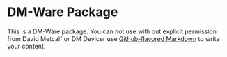 # DM-Ware Package

This is a DM-Ware package. You can not use with out explicit permission from 
David Metcalf or DM Devicer use [Github-flavored Markdown](https://guides.github.com/features/mastering-markdown/)
to write your content.